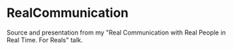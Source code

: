 # RealCommunication

Source and presentation from my "Real Communication with Real People in Real Time.  For Reals" talk.
